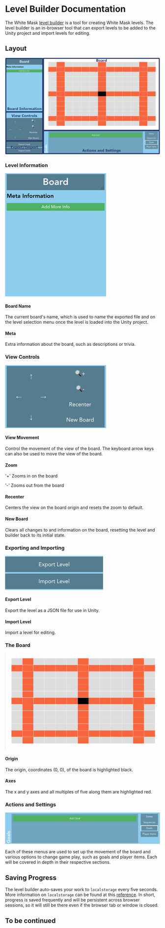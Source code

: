 # Level Builder Documentation

The White Mask [level builder](https://white-mask.com/builder/ 'Level builder') is a tool for creating White Mask levels. The level builder is an in-browser tool that can export levels to be added to the Unity project and import levels for editing.

## Layout

![Level builder layout](./LevelBuilder-Layout.png 'Level builder layout')

### Level Information

![Level builder board info](./LevelBuilder-BoardInfo.png 'Level builder level info')

#### Board Name

The current board's name, which is used to name the exported file and on the level selection menu once the level is loaded into the Unity project.

#### Meta

Extra information about the board, such as descriptions or trivia.

### View Controls

![Level builder view controls](./LevelBuilder-ViewControls.png 'Level builder view controls')

#### View Movement

Control the movement of the view of the board. The keyboard arrow keys can also be used to move the view of the board.

#### Zoom

'+' Zooms in on the board

'-' Zooms out from the board

#### Recenter

Centers the view on the board origin and resets the zoom to default.

#### New Board

Clears all changes to and information on the board, resetting the level and builder back to its initial state.

### Exporting and Importing

![Level builder export and import](./LevelBuilder-ExportImport.png 'Level builder export and import')

#### Export Level

Export the level as a JSON file for use in Unity.

#### Import Level

Import a level for editing.

### The Board

![Level builder board](./LevelBuilder-Board.png 'Level builder board')

#### Origin

The origin, coordinates (0, 0), of the board is highlighted black.

#### Axes

The x and y axes and all multiples of five along them are highlighted red.

### Actions and Settings

![Level builder actions and settings](./LevelBuilder-ActionsSettings.png 'Level builder actions and settings')

Each of these menus are used to set up the movement of the board and various options to change game play, such as goals and player items. Each will be covered in depth in their respective sections.

## Saving Progress

The level builder auto-saves your work to `localstorage` every five seconds. More information on `localstorage` can be found at this [reference](https://developer.mozilla.org/en-US/docs/Web/API/Window/localStorage). In short, progress is saved frequently and will be persistent across browser sessions, so it will still be there even if the browser tab or window is closed.

## To be continued
